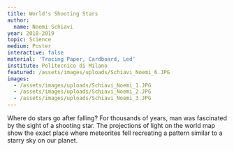 ```yaml
---
title: World's Shooting Stars
author:
  name: Noemi Schiavi
year: 2018-2019
topic: Science
medium: Poster
interactive: false
material: 'Tracing Paper, Cardboard, Led'
institute: Politecnico di Milano
featured: /assets/images/uploads/Schiavi_Noemi_6.JPG
images:
  - /assets/images/uploads/Schiavi_Noemi_1.JPG
  - /assets/images/uploads/Schiavi_Noemi_2.JPG
  - /assets/images/uploads/Schiavi_Noemi_3.JPG
---
```

Where do stars go after falling? For thousands of years, man was fascinated by the sight of a shooting star. The projections of light on the world map show the exact place where meteorites fell recreating a pattern similar to a starry sky on our planet.
